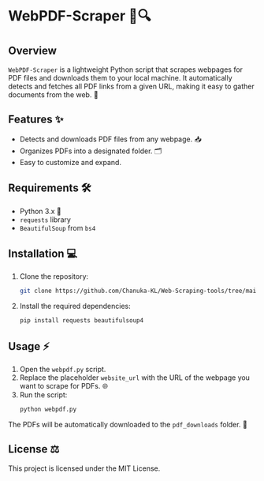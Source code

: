 
# WebPDF-Scraper 📄🔍

## Overview
`WebPDF-Scraper` is a lightweight Python script that scrapes webpages for PDF files and downloads them to your local machine. It automatically detects and fetches all PDF links from a given URL, making it easy to gather documents from the web. 🚀

## Features ✨
- Detects and downloads PDF files from any webpage. 📥
- Organizes PDFs into a designated folder. 🗂️
- Easy to customize and expand.

## Requirements 🛠️
- Python 3.x 🐍
- `requests` library
- `BeautifulSoup` from `bs4`

## Installation 💻
1. Clone the repository:
   ```bash
   git clone https://github.com/Chanuka-KL/Web-Scraping-tools/tree/main/WebPDF-Scraper
   ```
2. Install the required dependencies:
   ```bash
   pip install requests beautifulsoup4
   ```

## Usage ⚡
1. Open the `webpdf.py` script.
2. Replace the placeholder `website_url` with the URL of the webpage you want to scrape for PDFs. 🌐
3. Run the script:
   ```bash
   python webpdf.py
   ```

The PDFs will be automatically downloaded to the `pdf_downloads` folder. 📂


## License ⚖️
This project is licensed under the MIT License.

